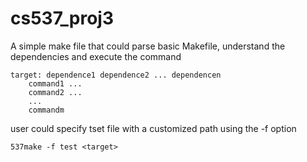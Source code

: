 # cs537_proj3

A simple make file that could parse basic Makefile, understand the dependencies and execute the command

```
target: dependence1 dependence2 ... dependencen
	command1 ...
	command2 ...
	...
	commandm
```

user could specify tset file with a customized path using the -f option

```
537make -f test <target>
```
